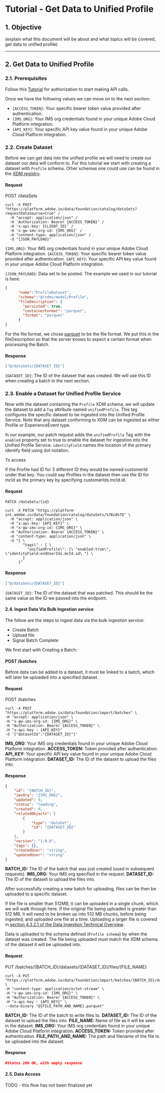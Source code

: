 # Tutorial - Get Data to Unified Profile

## 1. Objective
(explain what this document will be about and what topics will be covered,
get data to unified profile)

---

## 2. Get Data to Unified Profile

### 2.1. Prerequisites
Follow this [Tutorial](../authenticate_to_acp_tutorial/authenticate_to_acp_tutorial.md) for authorization to start making API calls.

Once we have the following values we can move on to the next section:
* `{ACCESS_TOKEN}`: Your specific bearer token value provided after authentication.
* `{IMS_ORG}`: Your IMS org credentials found in your unique Adobe Cloud Platform integration.
* `{API_KEY}`: Your specific API key value found in your unique Adobe Cloud Platform integration.

### 2.2. Create Dataset
Before we can get data into the unified profile we will need to create our dataset our data will conform to. For this tutorial we start with creating a dataset with `Profile` schema. Other schemas one could use can be found in the [XDM registry](https://github.com/adobe/xdm/blob/master/docs/reference/README.md).

#### Request

POST /dataSets

```SHELL
curl -X POST "https://platform.adobe.io/data/foundation/catalog/dataSets?requestDataSource=true" /
  -H "accept: application/json" /
  -H 'Authorization: Bearer {ACCESS_TOKEN}' /
  -H 'x-api-key: {CLIENT_ID}' /
  -H 'x-gw-ims-org-id: {IMS_ORG}' /
  -H "content-type: application/json" /
  -d "{JSON_PAYLOAD}"
```

`{IMS_ORG}`: Your IMS org credentials found in your unique Adobe Cloud Platform integration.
`{ACCESS_TOKEN}`: Your specific bearer token value provided after authentication.
`{API_KEY}`: Your specific API key value found in your unique Adobe Cloud Platform integration.

`{JSON_PAYLOAD}`: Data set to be posted. The example we used in our tutorial is here:

```JSON
{
      "name":"ProfileDataset",
      "schema":"@/xdms/model/Profile",
      "fileDescription": {
        "persisted": true,
        "containerFormat": "parquet",
        "format": "parquet"
      }
}
```

For the file format, we chose [parquet](https://parquet.apache.org/documentation/latest/) to be the file format. We put this in the fileDescription so that the server knows to expect a certain format when processing the Batch.

#### Response ####
```JSON
["@/dataSets/{DATASET_ID}"]
```

`{DATASET_ID}`: The ID of the dataset that was created. We will use this ID when creating a batch in the next section.

### 2.3. Enable a Dataset for Unified Profile Service

Now with the dataset containing the `Profile` XDM schema, we will update the dataset to add a `Tag` attribute named `unifiedProfile`. This tag configures the specific dataset to be ingested into the Unified Profile Service. Note that any dataset conforming to XDM can be ingested as either Profile or ExperienceEvent type.

In our example, our patch request adds the `unifiedProfile` Tag with the `enabled` property set to true to enable the dataset for ingestion into the Unified Profile Service. `identityField` names the location of the primary identify field using dot notation.

To access

If the Profile had ID for 3 different ID they would be named customerId under that key. You could say Profiles in the dataset then use the ID for mcId as the primary key by specifying customerIds.mcId.id.

#### Request
```
PATCH /dataSets/{id}
```

```SHELL
curl -X PATCH "https://platform-int.adobe.io/data/foundation/catalog/dataSets/%7Bid%7D" \
  -H "accept: application/json" \
  -H "x-api-key: {API_KEY}" \
  -H "x-gw-ims-org-id: {IMS_ORG}" \
  -H "Authorization: Bearer {ACCESS_TOKEN}" \
  -H "content-type: application/json" \
  -d "{ \
        "tags\" : { \
          "unifiedProfile\": [\ "enabled:true\", \"identityField:endUserIds.mcId.id\ "] \
        }
      }"
```

#### Response

```JSON
["@/dataSets/{DATASET_ID}"]
```

`{DATASET_ID}`: The ID of the dataset that was patched. This should be the same value as the ID we passed into the endpoint.


#### 2.4. Ingest Data Via Bulk Ingestion service

The follow are the steps to ingest data via the bulk ingestion service:
* Create Batch
* Upload file
* Signal Batch Complete


We first start with Creating a Batch:

#### POST /batches

Before data can be added to a dataset, it must be linked to a batch, which will later be uploaded into a specified dataset.

#### Request
POST /batches

```SHELL
curl -X POST "https://platform.adobe.io/data/foundation/import/batches" \
-H "accept: application/json" \
-H "x-gw-ims-org-id: {IMS_ORG}" \
-H "Authorization: Bearer {ACCESS_TOKEN}" \
-H "x-api-key : {API_KEY}"
-d '{"datasetId":"{DATASET_ID}"}'
```
**IMS_ORG:** Your IMS org credentials found in your unique Adobe Cloud Platform integration.
**ACCESS_TOKEN:** Token provided after authentication.
**API_KEY:** Your specific API key value found in your unique Adobe Cloud Platform integration.
**DATASET_ID:** The ID of the dataset to upload the files into.

#### Response
```JSON
{
    "id": "{BATCH_ID}",
    "imsOrg": "{IMS_ORG}",
    "updated": 0,
    "status": "loading",
    "created": 0,
    "relatedObjects": [
        {
            "type": "dataSet",
            "id": "{DATASET_ID}"
        }
    ],
    "version": "1.0.0",
    "tags": {},
    "createdUser": "string",
    "updatedUser": "string"
}
```
**BATCH_ID:** The ID of the batch that was just created (used in subsequent requests).
**IMS_ORG:** Your IMS org specified in the request.
**DATASET_ID:** The ID of the dataset to upload the files into.

After successfully creating a new batch for uploading, files can be then be uploaded to a specific dataset.

If the file is smaller than 512MB, it can be uploaded in a single chunk, which we will walk through here. If the original file being uploaded is greater than 512 MB, it will need to be broken up into 512 MB chunks, before being ingested, and uploaded one file at a time. Uploading a larger file is covered in [section 4.3.2.1 of the Data Ingestion Technical Overview](https://git.corp.adobe.com/experience-platform/documentation/blob/master/api-specification/markdown/narrative/technical_overview/ingest_architectural_overview/ingest_architectural_overview.md).

Data is uploaded to the schema defined (`Profile schema`) by when the dataset was created.  The file being uploaded must match the XDM schema of the dataset it will be uploaded into.

#### Request
PUT /batches/{BATCH_ID}/datasets/{DATASET_ID}/files/{FILE_NAME}

```SHELL
curl -X PUT "https://platform.adobe.io/data/foundation/import/batches/{BATCH_ID}/datasets/{DATASET_ID}/files/{FILE_NAME}.parquet" \
-H "content-type: application/octet-stream" \
-H "x-gw-ims-org-id: {IMS_ORG}" \
-H "Authorization: Bearer {ACCESS_TOKEN}" \
-H "x-api-key : {API_KEY}" \
--data-binary "@{FILE_PATH_AND_NAME}.parquet"
```
**BATCH_ID:** The ID of the batch to write files to.
**DATASET_ID:** The ID of the dataset to upload the files into.
**FILE_NAME:** Name of file as it will be seen in the dataset.
**IMS_ORG:** Your IMS org credentials found in your unique Adobe Cloud Platform integration.
**ACCESS_TOKEN:** Token provided after authentication.
**FILE_PATH_AND_NAME:** The path and filename of the file to be uploaded into the dataset.

#### Response
```JSON
#Status 200 OK, with empty response
```

#### 2.5. Data Access

TODO - this flow has not been finalized yet
